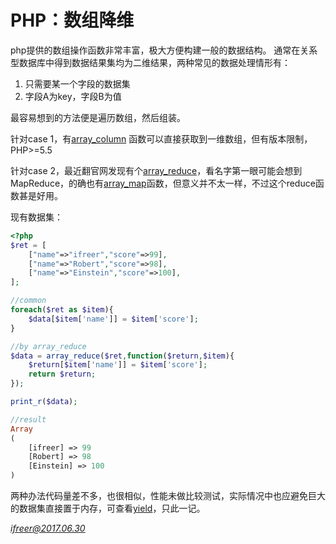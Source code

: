 # PHP：数组降维

php提供的数组操作函数非常丰富，极大方便构建一般的数据结构。
通常在关系型数据库中得到数据结果集均为二维结果，两种常见的数据处理情形有：

1. 只需要某一个字段的数据集
2. 字段A为key，字段B为值

最容易想到的方法便是遍历数组，然后组装。

针对case 1，有[array_column](http://php.net/array_column) 函数可以直接获取到一维数组，但有版本限制，PHP>=5.5

针对case 2，最近翻官网发现有个[array_reduce](http://php.net/array_reduce)，看名字第一眼可能会想到MapReduce，的确也有[array_map](http://php.net/array_column)函数，但意义并不太一样，不过这个reduce函数甚是好用。

现有数据集：

```php
<?php
$ret = [
    ["name"=>"ifreer","score"=>99],
    ["name"=>"Robert","score"=>98],
    ["name"=>"Einstein","score"=>100],
];

//common
foreach($ret as $item){
	$data[$item['name']] = $item['score'];  
}

//by array_reduce
$data = array_reduce($ret,function($return,$item){
	$return[$item['name']] = $item['score'];
  	return $return;
});

print_r($data);

//result
Array
(
    [ifreer] => 99
    [Robert] => 98
    [Einstein] => 100
)

```

两种办法代码量差不多，也很相似，性能未做比较测试，实际情况中也应避免巨大的数据集直接置于内存，可查看[yield]()，只此一记。

*ifreer@2017.06.30*
